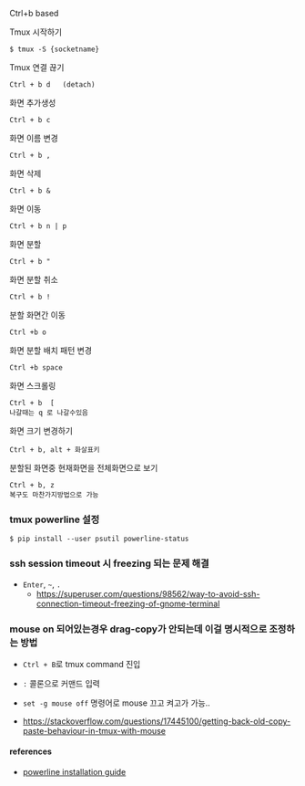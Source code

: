 
Ctrl+b based 

Tmux 시작하기 

	$ tmux -S {socketname}


Tmux 연결 끊기 

	Ctrl + b d   (detach)


화면 추가생성 

	Ctrl + b c 


화면 이름 변경 

	Ctrl + b ,


화면 삭제 

	Ctrl + b &


화면 이동 

	Ctrl + b n | p


화면 분할 

	Ctrl + b "

화면 분할 취소 

	Ctrl + b !

분할 화면간 이동 

	Ctrl +b o
	
화면 분할 배치 패턴 변경 

	Ctrl +b space
	
화면 스크롤링 

	Ctrl + b  [ 
	나갈때는 q 로 나갈수있음
	
화면 크기 변경하기 

	Ctrl + b, alt + 화살표키


분할된 화면중 현재화면을 전체화면으로 보기 

	Ctrl + b, z 
	복구도 마찬가지방법으로 가능 


### tmux powerline 설정

```
$ pip install --user psutil powerline-status
```

### ssh session timeout 시 freezing 되는 문제 해결 

- `Enter`, `~`, `.` 
  - https://superuser.com/questions/98562/way-to-avoid-ssh-connection-timeout-freezing-of-gnome-terminal

### mouse on 되어있는경우 drag-copy가 안되는데 이걸 명시적으로 조정하는 방법 

- `Ctrl + B`로 tmux command 진입 
- `:` 콜론으로 커맨드 입력 
- `set -g mouse off` 명령어로 mouse 끄고 켜고가 가능..

- https://stackoverflow.com/questions/17445100/getting-back-old-copy-paste-behaviour-in-tmux-with-mouse

#### references 

- [powerline installation guide](https://powerline.readthedocs.io/en/latest/installation.html#pip-installation)

